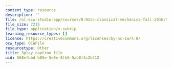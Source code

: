 ```yaml
---
content_type: resource
description: ''
file: /ol-ocw-studio-app/courses/8-01sc-classical-mechanics-fall-2016/568efbbdb05e5e0e8fb65ab0f4c2b412_jtOxRPQDuJs.vtt
file_size: 7215
file_type: application/x-subrip
learning_resource_types: []
license: https://creativecommons.org/licenses/by-nc-sa/4.0/
ocw_type: OCWFile
resourcetype: Other
title: 3play caption file
uid: 568efbbd-b05e-5e0e-8fb6-5ab0f4c2b412
---
```

